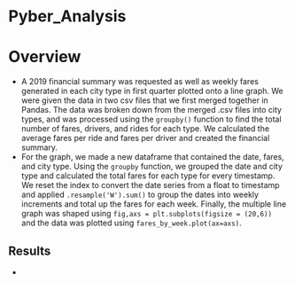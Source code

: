 # Pyber_Analysis


# Overview
- A 2019 financial summary was requested as well as weekly fares generated in each city type in first quarter plotted onto a line graph. We were given the data in two csv files that we first merged together in Pandas. The data was broken down from the merged .csv files into city types, and was processed using the `groupby()` function to find the total number of fares, drivers, and rides for each type. We calculated the average fares per ride and fares per driver and created the financial summary.
- For the graph, we made a new dataframe that contained the date, fares, and city type. Using the `groupby` function, we grouped the date and city type and calculated the total fares for each type for every timestamp. We reset the index to convert the date series from a float to timestamp and applied `.resample('W').sum()` to group the dates into weekly increments and total up the fares for each week. Finally, the multiple line graph was shaped using `fig,axs = plt.subplots(figsize = (20,6))` and the data was plotted using `fares_by_week.plot(ax=axs)`.

## Results
- 
